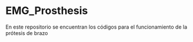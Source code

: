 # EMG_Prosthesis
En este repositorio se encuentran los códigos para el funcionamiento de la prótesis de brazo

